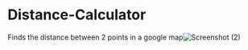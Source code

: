 # Distance-Calculator

Finds the distance between 2 points in a google map![Screenshot (2)](https://user-images.githubusercontent.com/42412218/160034573-7ca54662-9764-4b9a-95ca-f462e0172df5.png)

